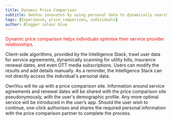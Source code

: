```yaml
---
title: Dynamic Price Comparison
subtitle: OwnYou innovates by using personal data to dynamically search for better deals, without users having to share any personally identifiable information.
tags: [Experience, price_comparison, individuals]
author: Blogger colour blue
---
```


<span style="color: #e81313">Dynamic price comparison helps individuals optimise their service provider relationships</span>.

Client-side algorithms, provided by the Intelligence Stack, trawl user data for service agreements, dynamically scanning for utility bills, insurance renewal dates, and even OTT media subscriptions. Users can modify the results and add details manually. As a reminder, the Intelligence Stack can not directly access the individual's personal data.

OwnYou will tie up with a price comparison site. Information around service agreements and renewal dates will be shared with the price comparison site pseudonymously, with the user's demographic profile. Any more optimal service will be introduced in the user’s app. Should the user wish to continue, one-click authorises and shares the required personal information with the price comparison partner to complete the process.
